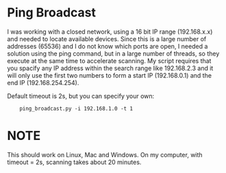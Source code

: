 # Ping Broadcast

I was working with a closed network, using a 16 bit IP range (192.168.x.x) and needed to locate available devices. 
Since this is a large number of addresses (65536) and I do not know which ports are open, I needed a solution using 
the ping command, but in a large number of threads, so they execute at the same time to accelerate scanning.
My script requires that you spacify any IP address within the search range like 192.168.2.3 and it will only use 
the first two numbers to form a start IP (192.168.0.1) and the end IP (192.168.254.254).

Default timeout is 2s, but you can specify your own:

        ping_broadcast.py -i 192.168.1.0 -t 1

# NOTE
This should work on Linux, Mac and Windows. On my computer, with timeout = 2s, scanning takes about 20 minutes.

